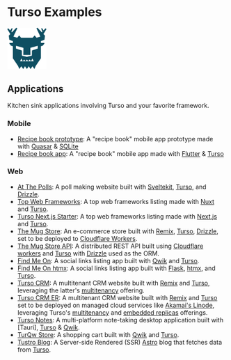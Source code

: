 # Turso Examples

<a title="Turso logo" href="https://turso.tech" target="_blank" rel="noreferrer"><img src="assets/Turso-Symbol-Blue.png" width="90" alt="Turso Logo"></a>


## Applications

Kitchen sink applications involving Turso and your favorite framework.

### Mobile

- [Recipe book prototype]: A "recipe book" mobile app prototype made with [Quasar] & [SQLite]
- [Recipe book app]: A "recipe book" mobile app made with [Flutter] & [Turso]

### Web

- [At The Polls]: A poll making website built with [Sveltekit], [Turso], and [Drizzle].
- [Top Web Frameworks]: A top web frameworks listing made with [Nuxt] and [Turso].
- [Turso Next.js Starter]: A top web frameworks listing made with [Next.js] and [Turso].
- [The Mug Store]: An e-commerce store built with [Remix], [Turso], [Drizzle], set to be deployed to [Cloudflare Workers].
- [The Mug Store API]: A distributed REST API built using [Cloudflare workers] and [Turso] with [Drizzle] used as the ORM.
- [Find Me On]: A social links listing app built with [Qwik] and [Turso].
- [Find Me On htmx]: A social links listing app built with [Flask], [htmx], and [Turso].
- [Turso CRM]: A multitenant CRM website built with [Remix] and [Turso], leveraging the latter's [multitenancy] offering.
- [Turso CRM ER]: A multitenant CRM website built with [Remix] and [Turso] set to be deployed on managed cloud services like [Akamai's Linode], leveraging Turso's [multitenancy] and [embedded replicas] offerings.
- [Turso Notes]: A multi-platform note-taking desktop application built with [Tauri], [Turso] & [Qwik].
- [TurQw Store]: A shopping cart built with [Qwik] and [Turso].
- [Tustro Blog]: A Server-side Rendered (SSR) [Astro] blog that fetches data from [Turso].

<!-- ## Desktop -->

<!-- ## Docs -->

[Turso]: https://turso.tech
[Drizzle]: https://drizzle.team
[Nuxt]: https://nuxt.com
[Flutter]: https://flutter.dev
[Quasar]: https://quasar.dev
[SQLite]: https://sqlite.org
<!-- [Vue]: https://vue.org -->
[Next.js]: https://nuxt.com
<!-- [React]: https://react.org -->
[Sveltekit]: https://kit.svelte.dev
<!-- [Svelte]: https://svelte.dev -->
[Astro]: https://astro.build
[Remix]: https://remix.run
[Qwik]: https://qwik.builder.io
[Flask]: https://flask.palletsprojects.com
[htmx]: https://htmx.org
[Cloudflare Workers]: https://workers.cloudflare.com
[multitenancy]: https://turso.tech/multitenancy
[embedded replicas]: https://blog.turso.tech/introducing-embedded-replicas-deploy-turso-anywhere-2085aa0dc242
[Akamai's Linode]: https://www.linode.com
[At The Polls]: /app-at-the-polls
[Turso Next.js Starter]: /app-turso-nextjs-starter
[Recipe book app]: /app_recipe_book
[Recipe book prototype]: /app-recipe-book-quasar
[Top Web Frameworks]: /app-top-web-frameworks
[The Mug Store]: /app-the-mug-store
[Find Me On]: /app-find-me-on
[Turso CRM]: /app-turso-crm
[Turso CRM ER]: /app-turso-crm-er-linode
[Turso Notes]: /app-turso-notes
[The Mug Store API]: /api-mug-store-api
[Find Me On htmx]: /app-find-me-on-python-htmx
[TurQw Store]: /app-turqw-store
[Tustro Blog]: /app-tustro-blog
